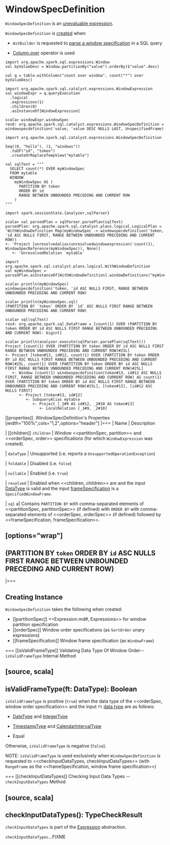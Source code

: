 # WindowSpecDefinition

`WindowSpecDefinition` is an [unevaluable expression](Unevaluable.md).

`WindowSpecDefinition` is [created](#creating-instance) when:

* `AstBuilder` is requested to [parse a window specification](../sql/AstBuilder.md#visitWindowDef) in a SQL query

* [Column.over](../Column.md#over) operator is used

```text
import org.apache.spark.sql.expressions.Window
val byValueDesc = Window.partitionBy("value").orderBy($"value".desc)

val q = table.withColumn("count over window", count("*") over byValueDesc)

import org.apache.spark.sql.catalyst.expressions.WindowExpression
val windowExpr = q.queryExecution
  .logical
  .expressions(1)
  .children(0)
  .asInstanceOf[WindowExpression]

scala> windowExpr.windowSpec
res0: org.apache.spark.sql.catalyst.expressions.WindowSpecDefinition = windowspecdefinition('value, 'value DESC NULLS LAST, UnspecifiedFrame)
```

```text
import org.apache.spark.sql.catalyst.expressions.WindowSpecDefinition

Seq((0, "hello"), (1, "windows"))
  .toDF("id", "token")
  .createOrReplaceTempView("mytable")

val sqlText = """
  SELECT count(*) OVER myWindowSpec
  FROM mytable
  WINDOW
    myWindowSpec AS (
      PARTITION BY token
      ORDER BY id
      RANGE BETWEEN UNBOUNDED PRECEDING AND CURRENT ROW
    )
"""

import spark.sessionState.{analyzer,sqlParser}

scala> val parsedPlan = sqlParser.parsePlan(sqlText)
parsedPlan: org.apache.spark.sql.catalyst.plans.logical.LogicalPlan =
'WithWindowDefinition Map(myWindowSpec -> windowspecdefinition('token, 'id ASC NULLS FIRST, RANGE BETWEEN UNBOUNDED PRECEDING AND CURRENT ROW))
+- 'Project [unresolvedalias(unresolvedwindowexpression('count(1), WindowSpecReference(myWindowSpec)), None)]
   +- 'UnresolvedRelation `mytable`

import org.apache.spark.sql.catalyst.plans.logical.WithWindowDefinition
val myWindowSpec = parsedPlan.asInstanceOf[WithWindowDefinition].windowDefinitions("myWindowSpec")

scala> println(myWindowSpec)
windowspecdefinition('token, 'id ASC NULLS FIRST, RANGE BETWEEN UNBOUNDED PRECEDING AND CURRENT ROW)

scala> println(myWindowSpec.sql)
(PARTITION BY `token` ORDER BY `id` ASC NULLS FIRST RANGE BETWEEN UNBOUNDED PRECEDING AND CURRENT ROW)

scala> sql(sqlText)
res4: org.apache.spark.sql.DataFrame = [count(1) OVER (PARTITION BY token ORDER BY id ASC NULLS FIRST RANGE BETWEEN UNBOUNDED PRECEDING AND CURRENT ROW): bigint]

scala> println(analyzer.execute(sqlParser.parsePlan(sqlText)))
Project [count(1) OVER (PARTITION BY token ORDER BY id ASC NULLS FIRST RANGE BETWEEN UNBOUNDED PRECEDING AND CURRENT ROW)#25L]
+- Project [token#13, id#12, count(1) OVER (PARTITION BY token ORDER BY id ASC NULLS FIRST RANGE BETWEEN UNBOUNDED PRECEDING AND CURRENT ROW)#25L, count(1) OVER (PARTITION BY token ORDER BY id ASC NULLS FIRST RANGE BETWEEN UNBOUNDED PRECEDING AND CURRENT ROW)#25L]
   +- Window [count(1) windowspecdefinition(token#13, id#12 ASC NULLS FIRST, RANGE BETWEEN UNBOUNDED PRECEDING AND CURRENT ROW) AS count(1) OVER (PARTITION BY token ORDER BY id ASC NULLS FIRST RANGE BETWEEN UNBOUNDED PRECEDING AND CURRENT ROW)#25L], [token#13], [id#12 ASC NULLS FIRST]
      +- Project [token#13, id#12]
         +- SubqueryAlias mytable
            +- Project [_1#9 AS id#12, _2#10 AS token#13]
               +- LocalRelation [_1#9, _2#10]
```

[[properties]]
.WindowSpecDefinition's Properties
[width="100%",cols="1,2",options="header"]
|===
| Name
| Description

| [[children]] `children`
| Window <<partitionSpec, partition>> and <<orderSpec, order>> specifications (for which `WindowExpression` was created).

| `dataType`
| Unsupported (i.e. reports a `UnsupportedOperationException`)

| `foldable`
| Disabled (i.e. `false`)

| `nullable`
| Enabled (i.e. `true`)

| `resolved`
| Enabled when <<children, children>> are and the input [DataType](../types/DataType.md) is valid and the input [frameSpecification](#frameSpecification) is a `SpecifiedWindowFrame`.

| `sql`
a| Contains `PARTITION BY` with comma-separated elements of <<partitionSpec, partitionSpec>> (if defined) with `ORDER BY` with comma-separated elements of <<orderSpec, orderSpec>> (if defined) followed by <<frameSpecification, frameSpecification>>.

[options="wrap"]
----
(PARTITION BY `token` ORDER BY `id` ASC NULLS FIRST RANGE BETWEEN UNBOUNDED PRECEDING AND CURRENT ROW)
----
|===

## Creating Instance

`WindowSpecDefinition` takes the following when created:

* [[partitionSpec]] <<Expression.md#, Expressions>> for window partition specification
* [[orderSpec]] Window order specifications (as `SortOrder` unary expressions)
* [[frameSpecification]] Window frame specification (as `WindowFrame`)

=== [[isValidFrameType]] Validating Data Type Of Window Order-- `isValidFrameType` Internal Method

[source, scala]
----
isValidFrameType(ft: DataType): Boolean
----

`isValidFrameType` is positive (`true`) when the data type of the <<orderSpec, window order specification>> and the input `ft` [data type](../types/DataType.md) are as follows:

* [DateType](../types/DataType.md#DateType) and [IntegerType](../types/DataType.md#IntegerType)

* [TimestampType](../types/DataType.md#TimestampType) and [CalendarIntervalType](../types/DataType.md#CalendarIntervalType)

* Equal

Otherwise, `isValidFrameType` is negative (`false`).

NOTE: `isValidFrameType` is used exclusively when `WindowSpecDefinition` is requested to <<checkInputDataTypes, checkInputDataTypes>> (with `RangeFrame` as the <<frameSpecification, window frame specification>>)

=== [[checkInputDataTypes]] Checking Input Data Types -- `checkInputDataTypes` Method

[source, scala]
----
checkInputDataTypes(): TypeCheckResult
----

`checkInputDataTypes` is part of the [Expression](Expression.md#checkInputDataTypes) abstraction.

`checkInputDataTypes`...FIXME
